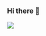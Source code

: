### Hi there 👋
<img src="https://readme-typing-svg.herokuapp.com/?lines=dlOwOlb's%20Space;Welcome%20Visitor!&font=Roboto" />
<!--
**dlOwOlb/dlOwOlb** is a ✨ _special_ ✨ repository because its `README.md` (this file) appears on your GitHub profile.

Here are some ideas to get you started:

- 🔭 I’m currently working on ...
- 🌱 I’m currently learning ...
- 👯 I’m looking to collaborate on ...
- 🤔 I’m looking for help with ...
- 💬 Ask me about ...
- 📫 How to reach me: ...
- 😄 Pronouns: ...
- ⚡ Fun fact: ...
-->
### Github Stats
![](https://github-readme-stats.vercel.app/api?username=dlOwOlb&show_icons=true&theme=dark&count_private=true)
![](https://github-readme-stats.vercel.app/api/top-langs/?username=dlOwOlb&theme=dark&layout=compact)
<img src="https://visitor-badge.glitch.me/badge?page_id=https://github.com/dlOwOlb&right_color=red" />
![](https://activity-graph.herokuapp.com/graph?username=dlOwOlb&theme=github)


